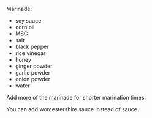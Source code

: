 Marinade:

- soy sauce
- corn oil
- MSG
- salt
- black pepper
- rice vinegar
- honey
- ginger powder
- garlic powder
- onion powder
- water

Add more of the marinade for shorter marination times.

You can add worcestershire sauce instead of sauce.
